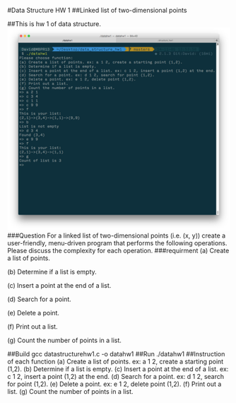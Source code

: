 #Data Structure HW 1
##Linked list of two-dimensional points

##This is hw 1 of data structure.
![preview](1.png)
###Question
For a linked list of two-dimensional points (i.e. (x, y)) create a user-friendly, menu-driven program
that performs the following operations. Please discuss the complexity for each operation.
###requirment
(a) Create a list of points.

(b) Determine if a list is empty.

(c) Insert a point at the end of a list.

(d) Search for a point.

(e) Delete a point.

(f) Print out a list.

(g) Count the number of points in a list.

##Build
	gcc datastructurehw1.c -o datahw1
##Run
	./datahw1
##Instruction of each function 
	(a) Create a list of points. ex: a 1 2, create a starting point (1,2).
	(b) Determine if a list is empty.
	(c) Insert a point at the end of a list. ex: c 1 2, insert a point (1,2) at the end.
	(d) Search for a point. ex: d 1 2, search for point (1,2).
	(e) Delete a point. ex: e 1 2, delete point (1,2).
	(f) Print out a list.
	(g) Count the number of points in a list.